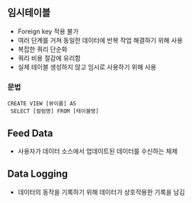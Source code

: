 ## 임시테이블

- Foreign key 적용 불가
- 여러 단계를 거쳐 동일한 데이터에 반복 작업 해결하기 위해 사용
- 복잡한 쿼리 단순화
- 쿼리 비용 절감에 유리함
- 실제 테이블 생성하지 않고 임시로 사용하기 위해 사용

### 문법
```
CREATE VIEW [뷰이름] AS
 SELECT [컬럼명] FROM [테이블명]
```

## Feed Data
- 사용자가 데이터 소스에서 업데이트된 데이터를 수신하는 체제

## Data Logging
- 데이터의 동작을 기록하기 위해 데이터가 상호작용한 기록을 남김